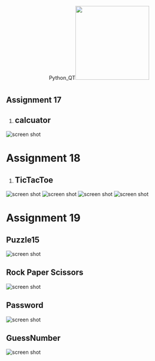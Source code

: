 <p align="center">Python_QT<a href="https://www.qt.io" target="_blank"><img src="https://seeklogo.com/images/Q/qt-small-logo-E980A7F727-seeklogo.com.png" width="200"></a></p><p></p>

# 

## Assignment 17
1. ## **calcuator**
![screen shot](https://github.com/Mohammadnematizade/Python_Qt/blob/main/Python_Qt/session17/calcuator/s/2.png)
# Assignment 18
1. ## **TicTacToe**
![screen shot](https://github.com/Mohammadnematizade/Python_Qt/blob/main/se18/TicTacToe/img/1.png)
![screen shot](https://github.com/Mohammadnematizade/Python_Qt/blob/main/se18/TicTacToe/img/2.png)
![screen shot](https://github.com/Mohammadnematizade/Python_Qt/blob/main/se18/TicTacToe/img/3.png)
![screen shot](https://github.com/Mohammadnematizade/Python_Qt/blob/main/se18/TicTacToe/img/4.png)

# Assignment 19
 ## **Puzzle15**
![screen shot](https://raw.githubusercontent.com/Mohammadnematizade/Python_Qt/main/session19/img/pazzl19.png)
 ## **Rock Paper Scissors**
![screen shot](https://raw.githubusercontent.com/Mohammadnematizade/Python_Qt/main/session19/img/rock.png)
 ## **Password**
![screen shot](https://raw.githubusercontent.com/Mohammadnematizade/Python_Qt/main/session19/img/password.png)

 ## **GuessNumber**
![screen shot](https://raw.githubusercontent.com/Mohammadnematizade/Python_Qt/main/session19/img/main.png)
